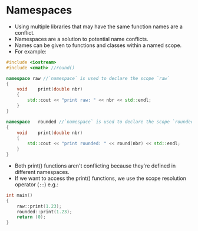 # Namespaces

- Using multiple libraries that may have the same function names are a conflict.
- Namespaces are a solution to potential name conflicts. 
- Names can be given to functions and classes within a named scope.
- For example:

```c++
#include <iostream>
#include <cmath> //round()

namespace raw //`namespace` is used to declare the scope `raw`
{
	void	print(double nbr)
	{
		std::cout << "print raw: " << nbr << std::endl;
	}
}

namespace	rounded //`namespace` is used to declare the scope `rounded`
{
	void	print(double nbr)
	{
		std::cout << "print rounded: " << round(nbr) << std::endl;
	}
}
```
- Both print() functions aren't conflicting because they're defined in different namespaces.
- If we want to access the print() functions, we use the scope resolution operator (`::`) e.g.:
```c++
int	main()
{
	raw::print(1.23);
	rounded::print(1.23);
	return (0);
}
```

